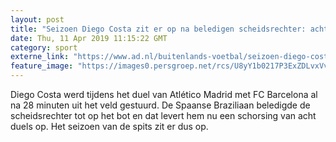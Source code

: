 ```yaml
---
layout: post
title: "Seizoen Diego Costa zit er op na beledigen scheidsrechter: acht duels schorsing"
date: Thu, 11 Apr 2019 11:15:22 GMT
category: sport
externe_link: "https://www.ad.nl/buitenlands-voetbal/seizoen-diego-costa-zit-er-op-na-beledigen-scheidsrechter-acht-duels-schorsing~a57a18ac/"
feature_image: "https://images0.persgroep.net/rcs/U8yY1b0217P3ExZDLvxVvma0PCU/diocontent/144995685/_fitwidth/400/?appId=21791a8992982cd8da851550a453bd7f&quality=0.7"
---
```


Diego Costa werd tijdens het duel van Atlético Madrid met FC Barcelona al na 28 minuten uit het veld gestuurd. De Spaanse Braziliaan beledigde de scheidsrechter tot op het bot en dat levert hem nu een schorsing van acht duels op. Het seizoen van de spits zit er dus op.
